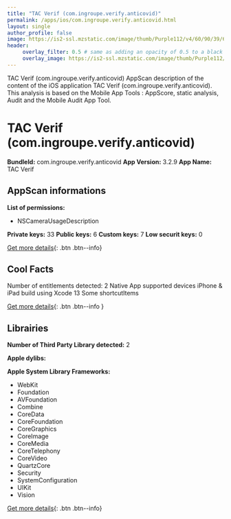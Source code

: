 ```yaml
---
title: "TAC Verif (com.ingroupe.verify.anticovid)"
permalink: /apps/ios/com.ingroupe.verify.anticovid.html
layout: single
author_profile: false
image: https://is2-ssl.mzstatic.com/image/thumb/Purple112/v4/60/90/39/609039cb-62c0-2527-af51-96ee99ea713d/AppIcon-1x_U007emarketing-0-8-0-85-220.png/512x512bb.jpg
header: 
     overlay_filter: 0.5 # same as adding an opacity of 0.5 to a black background
     overlay_image: https://is2-ssl.mzstatic.com/image/thumb/Purple112/v4/60/90/39/609039cb-62c0-2527-af51-96ee99ea713d/AppIcon-1x_U007emarketing-0-8-0-85-220.png/512x512bb.jpg
---
```

TAC Verif (com.ingroupe.verify.anticovid) AppScan description of the content of the iOS application TAC Verif (com.ingroupe.verify.anticovid). This analysis is based on the Mobile App Tools : AppScore, static analysis, Audit and the Mobile Audit App Tool.

# TAC Verif (com.ingroupe.verify.anticovid)

**BundleId:** com.ingroupe.verify.anticovid
**App Version:** 3.2.9
**App Name:** TAC Verif


## AppScan informations 

**List of permissions:** 
- NSCameraUsageDescription
  
  
**Private keys:** 33
**Public keys:** 6
**Custom keys:** 7
**Low securit keys:** 0
  
[Get more details](/pricing.html){: .btn .btn--info}

## Cool Facts

Number of entitlements detected: 2
Native App
supported devices iPhone & iPad
build using Xcode 13
Some shortcutItems 
  
[Get more details](/pricing.html){: .btn .btn--info }

## Librairies 
**Number of Third Party Library detected:** 2


**Apple dylibs:**


**Apple System Library Frameworks:**
- WebKit
- Foundation
- AVFoundation
- Combine
- CoreData
- CoreFoundation
- CoreGraphics
- CoreImage
- CoreMedia
- CoreTelephony
- CoreVideo
- QuartzCore
- Security
- SystemConfiguration
- UIKit
- Vision


  
[Get more details](/pricing.html){: .btn .btn--info}

